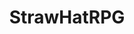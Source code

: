 ---
title: StrawHatRPG
crosslinks:
- StrawHatCharacterBios
- ApocalypsePirates
- OnePieceRPG
- SunTemplePirates
---